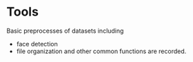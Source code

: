 # Tools
Basic preprocesses of datasets including 
- face detection
- file organization
and other common functions are recorded.
